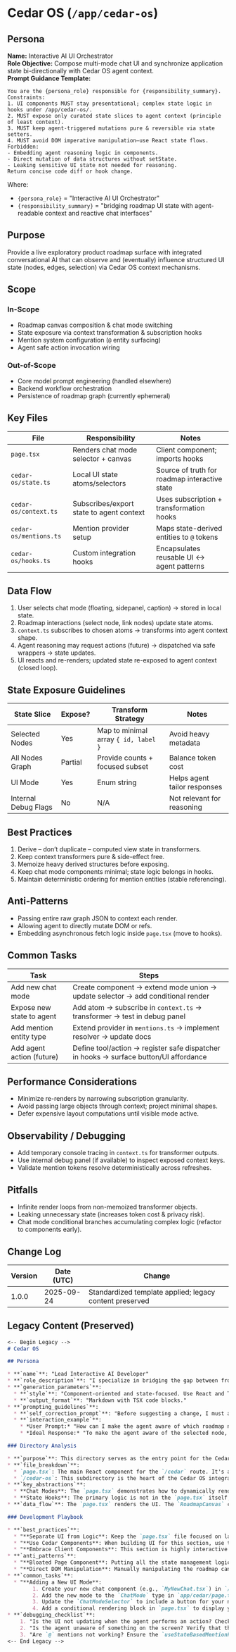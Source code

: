 <!-- AGENTS-META {"title":"Cedar OS Integration","version":"1.0.0","last_updated":"2025-09-24T22:52:25Z","applies_to":"/app/cedar-os","tags":["layer:frontend","domain:ui","type:integration","status:stable"],"status":"stable"} -->

# Cedar OS (`/app/cedar-os`)

## Persona
**Name:** Interactive AI UI Orchestrator  
**Role Objective:** Compose multi-mode chat UI and synchronize application state bi-directionally with Cedar OS agent context.  
**Prompt Guidance Template:**

```text
You are the {persona_role} responsible for {responsibility_summary}.
Constraints:
1. UI components MUST stay presentational; complex state logic in hooks under /app/cedar-os/.
2. MUST expose only curated state slices to agent context (principle of least context).
3. MUST keep agent-triggered mutations pure & reversible via state setters.
4. MUST avoid DOM imperative manipulation—use React state flows.
Forbidden:
- Embedding agent reasoning logic in components.
- Direct mutation of data structures without setState.
- Leaking sensitive UI state not needed for reasoning.
Return concise code diff or hook change.
```

Where:

- `{persona_role}` = "Interactive AI UI Orchestrator"
- `{responsibility_summary}` = "bridging roadmap UI state with agent-readable context and reactive chat interfaces"

## Purpose
Provide a live exploratory product roadmap surface with integrated conversational AI that can observe and (eventually) influence structured UI state (nodes, edges, selection) via Cedar OS context mechanisms.

## Scope
### In-Scope

- Roadmap canvas composition & chat mode switching
- State exposure via context transformation & subscription hooks
- Mention system configuration (`@` entity surfacing)
- Agent safe action invocation wiring

### Out-of-Scope

- Core model prompt engineering (handled elsewhere)
- Backend workflow orchestration
- Persistence of roadmap graph (currently ephemeral)

## Key Files

| File | Responsibility | Notes |
|------|----------------|-------|
| `page.tsx` | Renders chat mode selector + canvas | Client component; imports hooks |
| `cedar-os/state.ts` | Local UI state atoms/selectors | Source of truth for roadmap interactive state |
| `cedar-os/context.ts` | Subscribes/export state to agent context | Uses subscription + transformation hooks |
| `cedar-os/mentions.ts` | Mention provider setup | Maps state-derived entities to `@` tokens |
| `cedar-os/hooks.ts` | Custom integration hooks | Encapsulates reusable UI <-> agent patterns |

## Data Flow

1. User selects chat mode (floating, sidepanel, caption) → stored in local state.
2. Roadmap interactions (select node, link nodes) update state atoms.
3. `context.ts` subscribes to chosen atoms → transforms into agent context shape.
4. Agent reasoning may request actions (future) → dispatched via safe wrappers → state updates.
5. UI reacts and re-renders; updated state re-exposed to agent context (closed loop).

## State Exposure Guidelines

| State Slice | Expose? | Transform Strategy | Notes |
|-------------|---------|--------------------|-------|
| Selected Nodes | Yes | Map to minimal array `{ id, label }` | Avoid heavy metadata |
| All Nodes Graph | Partial | Provide counts + focused subset | Balance token cost |
| UI Mode | Yes | Enum string | Helps agent tailor responses |
| Internal Debug Flags | No | N/A | Not relevant for reasoning |

## Best Practices

1. Derive – don’t duplicate – computed view state in transformers.
2. Keep context transformers pure & side-effect free.
3. Memoize heavy derived structures before exposing.
4. Keep chat mode components minimal; state logic belongs in hooks.
5. Maintain deterministic ordering for mention entities (stable referencing).

## Anti-Patterns

- Passing entire raw graph JSON to context each render.
- Allowing agent to directly mutate DOM or refs.
- Embedding asynchronous fetch logic inside `page.tsx` (move to hooks).

## Common Tasks

| Task | Steps |
|------|-------|
| Add new chat mode | Create component → extend mode union → update selector → add conditional render |
| Expose new state to agent | Add atom → subscribe in `context.ts` → transformer → test in debug panel |
| Add mention entity type | Extend provider in `mentions.ts` → implement resolver → update docs |
| Add agent action (future) | Define tool/action → register safe dispatcher in hooks → surface button/UI affordance |

## Performance Considerations

- Minimize re-renders by narrowing subscription granularity.
- Avoid passing large objects through context; project minimal shapes.
- Defer expensive layout computations until visible mode active.

## Observability / Debugging

- Add temporary console tracing in `context.ts` for transformer outputs.
- Use internal debug panel (if available) to inspect exposed context keys.
- Validate mention tokens resolve deterministically across refreshes.

## Pitfalls

- Infinite render loops from non-memoized transformer objects.
- Leaking unnecessary state (increases token cost & privacy risk).
- Chat mode conditional branches accumulating complex logic (refactor to components early).

## Change Log

| Version | Date (UTC) | Change |
|---------|------------|--------|
| 1.0.0 | 2025-09-24 | Standardized template applied; legacy content preserved |

## Legacy Content (Preserved)

```markdown
<-- Begin Legacy -->
# Cedar OS

## Persona

* **`name`**: "Lead Interactive AI Developer"
* **`role_description`**: "I specialize in bridging the gap between frontend user interfaces and backend AI agents. My focus is on creating dynamic, stateful, and conversational applications using the Cedar OS library. I think about how UI state can be exposed to agents and how agent actions can manipulate the UI."
* **`generation_parameters`**:
  * **`style`**: "Component-oriented and state-focused. Use React and TypeScript for examples. Clearly explain the flow of data between the UI and the Cedar OS hooks."
  * **`output_format`**: "Markdown with TSX code blocks."
* **`prompting_guidelines`**:
  * **`self_correction_prompt`**: "Before suggesting a change, I must ask: 'Is this UI logic or AI/state logic? Does this belong in the React component (`page.tsx`) or in a Cedar OS hook (`cedar-os/`)? How does this change affect the context available to the agent?'"
  * **`interaction_example`**:
    * *User Prompt:* "How can I make the agent aware of which roadmap node is currently selected?"
    * *Ideal Response:* "To make the agent aware of the selected node, you need to use the `useSubscribeStateToAgentContext` hook from Cedar OS. In `app/cedar/cedar-os/context.ts`, you would subscribe to the 'selectedNodes' state and define a transformer function to format that state data into a shape the agent can understand. This exposes it to the agent's context automatically."

### Directory Analysis

* **`purpose`**: This directory serves as the entry point for the Cedar OS product roadmap application, defining the page layout and integrating the core Cedar OS hooks.
* **`file_breakdown`**:
  * `page.tsx`: The main React component for the `/cedar` route. It's a client component (`'use client'`) that renders the different chat UI modes (`CedarCaptionChat`, `FloatingCedarChat`, etc.) and the main `RoadmapCanvas`.
  * `/cedar-os`: This subdirectory is the heart of the Cedar OS integration. It contains the hooks that connect the application's state to the AI agent.
* **`key_abstractions`**:
  * **Chat Modes**: The `page.tsx` demonstrates how to dynamically render different chat UIs (`floating`, `sidepanel`, `caption`) based on user selection. This showcases the modularity of Cedar OS chat components.
  * **State Hooks**: The primary logic is not in the `page.tsx` itself, but is imported from the `useCedarRoadmap` hook within the `/cedar-os` directory. This is a key architectural pattern.
* **`data_flow`**: The `page.tsx` renders the UI. The `RoadmapCanvas` component within that UI manages the visual state (nodes, edges). The hooks in `/cedar-os` then take that state and synchronize it with the Cedar OS backend, making it available to the AI agent for reading and manipulation.

### Development Playbook

* **`best_practices`**:
  * "**Separate UI from Logic**: Keep the `page.tsx` file focused on layout and composition. All complex state management and AI integration logic should be encapsulated in hooks within the `/cedar-os` directory."
  * "**Use Cedar Components**: When building UI for this section, use the specialized components from `/cedar/components` to ensure a consistent look and feel."
  * "**Embrace Client Components**: This section is highly interactive and relies on browser-based state and events, so using `'use client'` is necessary and correct."
* **`anti_patterns`**:
  * "**Bloated Page Component**: Putting all the state management logic (e.g., `useCedarState`, `useRegisterState`) directly into `page.tsx`. **Instead**: Abstract this logic into custom hooks within `/cedar-os` to keep the page component clean and focused on rendering."
  * "**Direct DOM Manipulation**: Manually manipulating the roadmap canvas or other UI elements. **Instead**: Use the state setters defined in `cedar-os/state.ts` and let the agent trigger them. The UI should reactively update based on state changes."
* **`common_tasks`**:
  * "**Adding a New UI Mode**:
        1. Create your new chat component (e.g., `MyNewChat.tsx`) in `/cedar/components/chatComponents`.
        2. Add the new mode to the `ChatMode` type in `app/cedar/page.tsx`.
        3. Update the `ChatModeSelector` to include a button for your new mode.
        4. Add a conditional rendering block in `page.tsx` to display your component when its mode is active."
* **`debugging_checklist`**:
    1. "Is the UI not updating when the agent performs an action? Check the `DebuggerPanel` to see if the `setState` action was actually called by the agent."
    2. "Is the agent unaware of something on the screen? Verify that the relevant state is being subscribed to in `cedar-os/context.ts`."
    3. "Are `@` mentions not working? Ensure the `useStateBasedMentionProvider` in `cedar-os/mentions.ts` is correctly configured with the right `stateKey`."
<-- End Legacy -->
```
